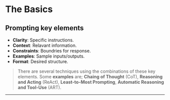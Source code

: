 # The Basics

## Prompting key elements

- **Clarity**: Specific instructions.
- **Context**: Relavant information.
- **Constraints**: Boundries for response.
- **Examples**: Sample inputs/outputs.
- **Format**: Desired structure.

>There are several techniques using the combinations of these key elements. Some **examples** are; **Chaing of Thought** (CoT), **Reasoning and Acting** (ReAct), **Least-to-Most Prompting**, **Automatic Reasoning and Tool-Use** (ART).

---